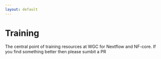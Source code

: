 ```yaml
---
layout: default
---
```


# Training 

The central point of training resources at WGC for Nextflow and NF-core. If you find something better then please sumbit a PR


